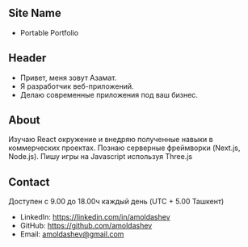 ## Site Name
- Portable Portfolio

## Header
- Привет, меня зовут Азамат.
- Я разработчик веб-приложений.
- Делаю современные приложения под ваш бизнес.

## About
Изучаю React окружение и внедряю полученные навыки в коммерческих проектах. Познаю серверные фреймворки (Next.js, Node.js). Пишу игры на Javascript используя Three.js

## Contact
Доступен с 9.00 до 18.00ч каждый день (UTC + 5.00 Ташкент)
- LinkedIn: https://linkedin.com/in/amoldashev
- GitHub: https://github.com/amoldashev
- Email: amoldashev@gmail.com
